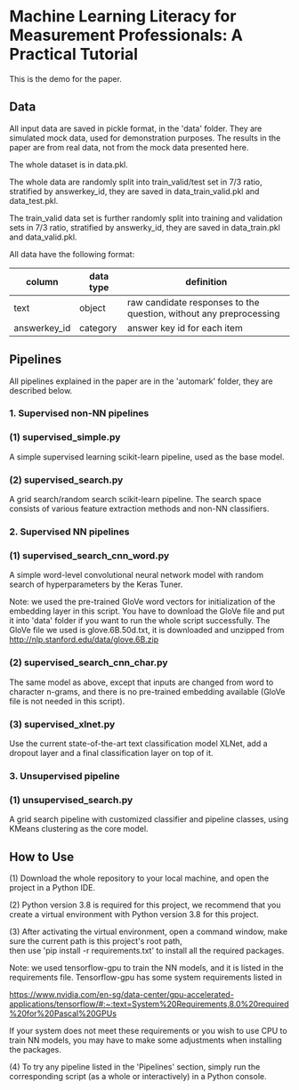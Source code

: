 # Machine Learning Literacy for Measurement Professionals: A Practical Tutorial

This is the demo for the paper.

## Data

All input data are saved in pickle format, in the 'data' folder. 
They are simulated mock data, used for demonstration purposes.
The results in the paper are from real data, not from the mock data presented here.

The whole dataset is in data.pkl.

The whole data are randomly split into train_valid/test set in 7/3 ratio, stratified by answerkey_id,
they are saved in data_train_valid.pkl and data_test.pkl.

The train_valid data set is further randomly split into training and validation sets in 7/3 ratio, stratified by answerky_id,
they are saved in data_train.pkl and data_valid.pkl.

All data have the following format: 

| column             | data type     | definition                                                                       |
|--------------------|-----------|----------------------------------------------------------------------------------|
| text               |  object   | raw candidate responses to the question, without any preprocessing     |
| answerkey_id       |  category | answer key id for each item              |


## Pipelines

All pipelines explained in the paper are in the 'automark' folder, they are described below.

### 1. Supervised non-NN pipelines

### (1) supervised_simple.py

A simple supervised learning scikit-learn pipeline, used as the base model.

### (2) supervised_search.py

A grid search/random search scikit-learn pipeline. The search space consists of various feature extraction methods and non-NN
classifiers.

### 2. Supervised NN pipelines

### (1) supervised_search_cnn_word.py

A simple word-level convolutional neural network model with random search of hyperparameters by the Keras Tuner. 

Note: we used the pre-trained GloVe word vectors for initialization of the embedding layer in this script. 
You have to download the GloVe file and put it into 'data' folder if you want to run the whole script successfully.
The GloVe file we used is glove.6B.50d.txt, it is downloaded 
and unzipped from http://nlp.stanford.edu/data/glove.6B.zip

### (2) supervised_search_cnn_char.py

The same model as above, except that inputs are changed from word to character n-grams, 
and there is no pre-trained embedding available (GloVe file is not needed in this script).

### (3) supervised_xlnet.py

Use the current state-of-the-art text classification model XLNet, add a dropout layer and a final classification layer on top of it.

### 3. Unsupervised pipeline

### (1) unsupervised_search.py

A grid search pipeline with customized classifier and pipeline classes, using KMeans clustering as the core model.

## How to Use

(1) Download the whole repository to your local machine, and open the project in a Python IDE.

(2) Python version 3.8 is required for this project, 
we recommend that you create a virtual environment with Python version 3.8 for this project.

(3) After activating the virtual environment, open a command window, 
make sure the current path is this project's root path,  
then use 'pip install -r requirements.txt' to install all the required packages.

Note: we used tensorflow-gpu to train the NN models, and it is listed in the requirements file. 
Tensorflow-gpu has some system requirements listed in 

https://www.nvidia.com/en-sg/data-center/gpu-accelerated-applications/tensorflow/#:~:text=System%20Requirements,8.0%20required%20for%20Pascal%20GPUs

If your system does not meet these requirements or you wish to use CPU to train NN models, 
you may have to make some adjustments when installing the packages.

(4) To try any pipeline listed in the 'Pipelines' section, 
simply run the corresponding script (as a whole or interactively) in a Python console.



